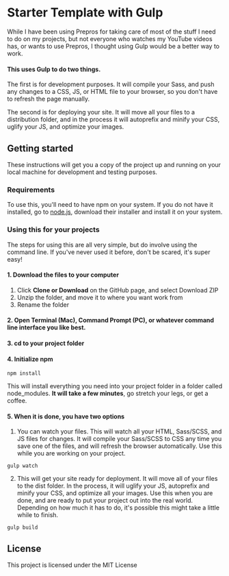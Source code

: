 # Starter Template with Gulp
While I have been using Prepros for taking care of most of the stuff I need to do on my projects, but not everyone who watches my YouTube videos has, or wants to use Prepros, I thought using Gulp would be a better way to work.

#### This uses Gulp to do two things. 
The first is for development purposes. It will compile your Sass, and push any changes to a CSS, JS, or HTML file to your browser, so you don't have to refresh the page manually. 

The second is for deploying your site. It will move all your files to a distribution folder, and in the process it will autoprefix and minify your CSS, uglify your JS, and optimize your images.

## Getting started
These instructions will get you a copy of the project up and running on your local machine for development and testing purposes. 

### Requirements

To use this, you'll need to have npm on your system. If you do not have it installed, go to [node.js](https://nodejs.org/en/), download their installer and install it on your system.

### Using this for your projects

The steps for using this are all very simple, but do involve using the command line. If you've never used it before, don't be scared, it's super easy! 

#### 1. Download the files to your computer
1. Click **Clone or Download** on the GitHub page, and select Download ZIP
2. Unzip the folder, and move it to where you want work from
3. Rename the folder

#### 2. Open Terminal (Mac), Command Prompt (PC), or whatever command line interface you like best.

#### 3. cd to your project folder

#### 4. Initialize npm

```
npm install
```
This will install everything you need into your project folder in a folder called node_modules. **It will take a few minutes**, go stretch your legs, or get a coffee.

#### 5. When it is done, you have two options

1. You can watch your files. This will watch all your HTML, Sass/SCSS, and JS files for changes. It will compile your Sass/SCSS to CSS any time you save one of the files, and will refresh the browser automatically. Use this while you are working on your project.
```
gulp watch
```

2. This will get your site ready for deployment. It will move all of your files to the dist folder. In the process, it will uglify your JS, autoprefix and minify your CSS, and optimize all your images. Use this when you are done, and are ready to put your project out into the real world. Depending on how much it has to do, it's possible this might take a little while to finish.
```
gulp build
```

## License

This project is licensed under the MIT License
